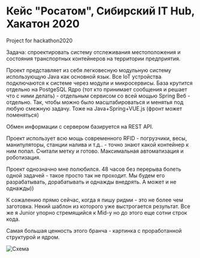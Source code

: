 # Кейс "Росатом", Сибирский IT Hub, Хакатон 2020
Project for hackathon2020

Задача: спроектировать систему отслеживания местоположения и состояния транспортных контейнеров
на территории предприятия.

Проект представляет из себя легковесную модульную систему использующую Java как основной язык. 
Все IoT устройства подключаются к системе через модули и микросервисы. База крутится отдельно на PostgeSQL
Ядро (тот кто принимает сообщения и решает что с ними делать) - отдельным сервисом со всей мощью Spring
Веб - отдельно. Так, чтобы можно было масштабироваться и менятья под любую смежную задачу. Тоже на Java+Spring+VUE.js
(фронт может поменяться)

Обмен информации с сервером базируется на REST API. 

Проект использует всю мощь современного RFID - погрузчики, весы, манипуляторы, станции налива и т.д.. - точно знают какой контейнер к ним попал.
Считали метку и готово. Максимальная автоматизация и роботизация.

Проект однозначно мне полюбился. 48 часов без перерыва болеть одной задачей - такое просто так не проходит. Мы будем его разрабатывать, дорабатывать
и однажды внедрять. А может и не однажды))

К сожалению прямо сейчас, когда я пишу ридми - это не более чем заготовка. Некий шаблон из которого уже выстрогается результат. Все же я Junior упорно стремящийся к Mid-у
но до этого еще сотни строк кода.

Самая большая ценность этого бранча - картинка с проработанной структурой и ядром.

![Схема](//https://raw.githubusercontent.com/BabrIrk/babrikrosatom/master/%D0%A1%D0%B8%D1%81%D1%82%D0%B5%D0%BC%D0%B0.png)
